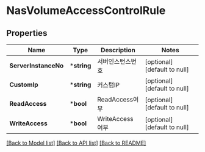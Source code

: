 # NasVolumeAccessControlRule

## Properties
Name | Type | Description | Notes
------------ | ------------- | ------------- | -------------
**ServerInstanceNo** | ***string** | 서버인스턴스번호 | [optional] [default to null]
**CustomIp** | ***string** | 커스텀IP | [optional] [default to null]
**ReadAccess** | ***bool** | ReadAccess여부 | [optional] [default to null]
**WriteAccess** | ***bool** | WriteAccess여부 | [optional] [default to null]

[[Back to Model list]](../README.md#documentation-for-models) [[Back to API list]](../README.md#documentation-for-api-endpoints) [[Back to README]](../README.md)


